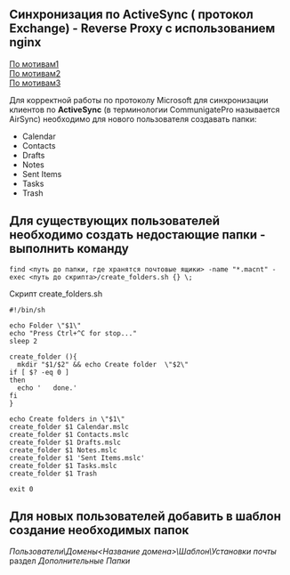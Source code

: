 ## Синхронизация по ActiveSync ( протокол Exchange) -  Reverse Proxy с использованием  nginx  
[По мотивам1](https://blog.kempkens.io/posts/exchange-reverse-proxy-using-nginx/)  
[По мотивам2](https://stackoverflow.com/questions/14839712/nginx-reverse-proxy-passthrough-basic-authenication/19714696#19714696)  
[По мотивам3](https://stackoverflow.com/questions/35384245/nginx-as-exchange-proxy)  

Для корректной работы по протоколу Microsoft для синхронизации клиентов по **ActiveSync** (в терминологии CommunigatePro называется AirSync) необходимо для нового пользователя создавать папки:  
- Calendar  
- Contacts  
- Drafts  
- Notes  
- Sent Items  
- Tasks  
- Trash

## Для существующих пользователей необходимо создать недостающие папки - выполнить команду   
```
find <путь до папки, где хранятся почтовые ящики> -name "*.macnt" -exec <путь до скрипта>/create_folders.sh {} \;
```
Скрипт create_folders.sh
```
#!/bin/sh

echo Folder \"$1\"
echo "Press Ctrl+^C for stop..."
sleep 2

create_folder (){
  mkdir "$1/$2" && echo Create folder  \"$2\"
if [ $? -eq 0 ]
then
  echo '   done.'
fi
}

echo Create folders in \"$1\"
create_folder $1 Calendar.mslc
create_folder $1 Contacts.mslc
create_folder $1 Drafts.mslc
create_folder $1 Notes.mslc
create_folder $1 'Sent Items.mslc'
create_folder $1 Tasks.mslc
create_folder $1 Trash

exit 0
```
## Для новых пользователей добавить в шаблон создание необходимых папок  
*Пользователи\Домены\<Название домена>\Шаблон\Установки почты* раздел *Дополнительные Папки*
